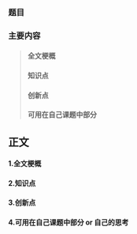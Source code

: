 ### 题目  
### 主要内容
> #### 全文梗概
> #### 知识点
> #### 创新点
> #### 可用在自己课题中部分
## 正文
#### 1.全文梗概
#### 2.知识点
#### 3.创新点
#### 4.可用在自己课题中部分 or 自己的思考
